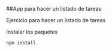 ##App para hacer un listado de tareas

Ejercicio para hacer un listado de tareas



Instalar los paquetes

```
npm install
```